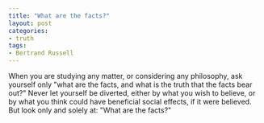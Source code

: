 ```yaml
---
title: "What are the facts?"
layout: post
categories:
- truth
tags:
- Bertrand Russell
---
```


When you are studying  any matter, or considering any philosophy, ask yourself only "what are the facts, and what is the  truth that the facts bear out?" Never let yourself be diverted, either by what you wish to believe, or by what you think could have beneficial social effects, if it were believed. But look only and solely at: "What are the facts?"
